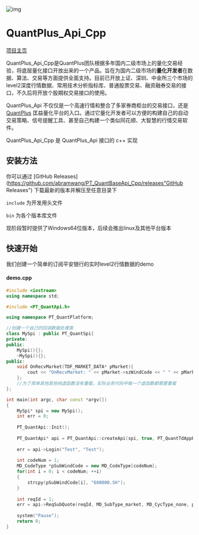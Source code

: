 ![img](http://www.quantplus.com.cn/static/img/logo_2.png)
# QuantPlus_Api_Cpp

[项目主页](http://www.quantplus.com.cn/"项目主页") 

QuantPlus_Api_Cpp是QuantPlus团队根据多年国内二级市场上的量化交易经验，将底层量化接口开放出来的一个产品。旨在为国内二级市场的**量化开发者**在数据、算法、交易等方面提供全面支持。目前已开放上证、深圳、中金所三个市场的level2深度行情数据、常用技术分析指标库、普通股票交易、融资融券交易的接口，不久后将开放个股期权交易接口的使用。

QuantPlus_Api 不仅仅是一个高速行情和整合了多家券商柜台的交易接口，还是 [QuantPlus](http://www.quantplus.com.cn/"QuantPlus") 匡益量化平台的入口。通过它量化开发者可以方便的构建自己的自动交易策略、信号提醒工具、甚至自己构建一个类似同花顺、大智慧的行情交易软件。

QuantPlus_Api_Cpp 是 QuantPlus_Api 接口的 c++ 实现

## 安装方法

你可以通过 [GitHub Releases](https://github.com/abramwang/PT_QuantBaseApi_Cpp/releases"GitHub Releases") 下载最新的版本并解压至任意目录下

`include` 为开发用头文件

`bin` 为各个版本库文件

现阶段暂时提供了Windows64位版本，后续会推出linux及其他平台版本



## 快速开始

我们创建一个简单的订阅平安银行的实时level2行情数据的demo

#### demo.cpp

```c++
#include <iostream>
using namespace std;

#include <PT_QuantApi.h>

using namespace PT_QuantPlatform;

//创建一个自己的回调数据处理类
class MySpi : public PT_QuantSpi{
private:
public:
	MySpi(){};
	~MySpi(){};
public:
	void OnRecvMarket(TDF_MARKET_DATA* pMarket){
		cout << "OnRecvMarket: " << pMarket->szWindCode << " " << pMarket->nTime << endl;
	};
  	//为了简单其他其他纯虚函数没有重载，实际业务代码中每一个虚函数都需要重载
};

int main(int argc, char const *argv[])
{
	MySpi* spi = new MySpi();
	int err = 0;
	
  	PT_QuantApi::Init();
  
	PT_QuantApi* api = PT_QuantApi::createApi(spi, true, PT_QuantTdAppEType_Real, PT_QuantMdAppEType_Test);
	
  	err = api->Login("Test", "Test");
  	
  	int codeNum = 1;
  	MD_CodeType *pSubWindCode = new MD_CodeType[codeNum];
  	for(int i = 0; i < codeNum; ++i)
    {
    	strcpy(pSubWindCode[i], "600000.SH");
    }
  	
  	int reqId = 1;
  	err = api->ReqSubQuote(reqId, MD_SubType_market, MD_CycType_none, pSubWindCode, codeNum, "2018-02-28 0:0:0", "2018-02-28 23:59:59");
	
  	system("Pause");
	return 0;
}
```



